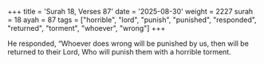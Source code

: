 +++
title = 'Surah 18, Verses 87'
date = '2025-08-30'
weight = 2227
surah = 18
ayah = 87
tags = ["horrible", "lord", "punish", "punished", "responded", "returned", "torment", "whoever", "wrong"]
+++

He responded, “Whoever does wrong will be punished by us, then will be returned to their Lord, Who will punish them with a horrible torment.